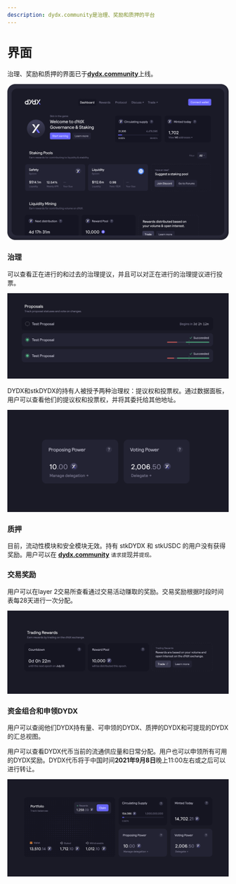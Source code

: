 ```yaml
---
description: dydx.community是治理、奖励和质押的平台
---
```


# 界面

治理、奖励和质押的界面已于[**dydx.community**](https://dydx.community)上线。

![赚取并申领奖励，或对提议进行投票](../.gitbook/assets/4.1-landing-page-interface.png)

### 治理

可以查看正在进行的和过去的治理提议，并且可以对正在进行的治理提议进行投票。

![跟踪提议状况和变更的投票](../.gitbook/assets/4.2-track-proposals.png)

DYDX和stkDYDX的持有人被授予两种治理权：提议权和投票权。通过数据面板，用户可以查看他们的提议权和投票权，并将其委托给其他地址。

![委托您的提议权和投票权](../.gitbook/assets/4.3-delegate-voting.png)

### 质押

目前，流动性模块和安全模块无效。持有 stkDYDX 和 stkUSDC 的用户没有获得奖励。用户可以在 [**dydx.community**](https://dydx.community) `请求提`现并`提现。`

### 交易奖励

用户可以在layer 2交易所查看通过交易活动赚取的奖励。交易奖励根据时段时间表每28天进行一次分配。

![交易以获得奖励](../.gitbook/assets/4.5-trade-to-rewards.png)

### 资金组合和申领DYDX

用户可以查阅他们DYDX持有量、可申领的DYDX、质押的DYDX和可提现的DYDX的汇总视图。

用户可以查看DYDX代币当前的流通供应量和日常分配。用户也可以申领所有可用的DYDX奖励。DYDX代币将于中国时间**2021年9月8日**晚上11:00左右或之后可以进行转让。

![申领奖励](../.gitbook/assets/4.6-claim-rewards.png)
